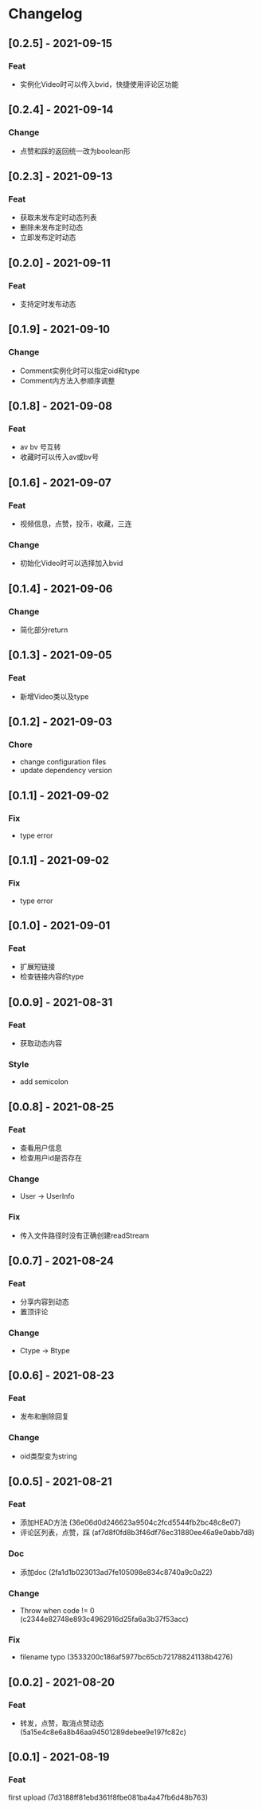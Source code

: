 # Changelog

## [0.2.5] - 2021-09-15
### Feat
* 实例化Video时可以传入bvid，快捷使用评论区功能

## [0.2.4] - 2021-09-14
### Change
* 点赞和踩的返回统一改为boolean形

## [0.2.3] - 2021-09-13
### Feat
* 获取未发布定时动态列表
* 删除未发布定时动态
* 立即发布定时动态

## [0.2.0] - 2021-09-11
### Feat
* 支持定时发布动态

## [0.1.9] - 2021-09-10
### Change
* Comment实例化时可以指定oid和type
* Comment内方法入参顺序调整

## [0.1.8] - 2021-09-08
### Feat
* av bv 号互转
* 收藏时可以传入av或bv号

## [0.1.6] - 2021-09-07
### Feat
* 视频信息，点赞，投币，收藏，三连
### Change
* 初始化Video时可以选择加入bvid

## [0.1.4] - 2021-09-06
### Change
* 简化部分return

## [0.1.3] - 2021-09-05
### Feat
* 新增Video类以及type

## [0.1.2] - 2021-09-03
### Chore
* change configuration files
* update dependency version

## [0.1.1] - 2021-09-02
### Fix
* type error

## [0.1.1] - 2021-09-02
### Fix
* type error

## [0.1.0] - 2021-09-01
### Feat
* 扩展短链接
* 检查链接内容的type

## [0.0.9] - 2021-08-31
### Feat
* 获取动态内容
### Style
* add semicolon

## [0.0.8] - 2021-08-25
### Feat
* 查看用户信息
* 检查用户id是否存在
### Change
* User -> UserInfo

### Fix
* 传入文件路径时没有正确创建readStream

## [0.0.7] - 2021-08-24
### Feat
* 分享内容到动态
* 置顶评论
### Change
* Ctype -> Btype

## [0.0.6] - 2021-08-23
### Feat
* 发布和删除回复
### Change
* oid类型变为string

## [0.0.5] - 2021-08-21
### Feat
* 添加HEAD方法 (36e06d0d246623a9504c2fcd5544fb2bc48c8e07)
* 评论区列表，点赞，踩 (af7d8f0fd8b3f46df76ec31880ee46a9e0abb7d8)
### Doc
* 添加doc (2fa1d1b023013ad7fe105098e834c8740a9c0a22)

### Change
* Throw when code != 0 (c2344e82748e893c4962916d25fa6a3b37f53acc)
### Fix
* filename typo (3533200c186af5977bc65cb721788241138b4276)

## [0.0.2] - 2021-08-20
### Feat
* 转发，点赞，取消点赞动态 (5a15e4c8e6a8b46aa94501289debee9e197fc82c)

## [0.0.1] - 2021-08-19
### Feat
first upload (7d3188ff81ebd361f8fbe081ba4a47fb6d48b763)